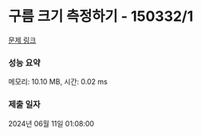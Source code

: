 # 구름 크기 측정하기 - 150332/1 

[문제 링크](https://level.goorm.io/exam/150332/%EA%B5%AC%EB%A6%84-%ED%81%AC%EA%B8%B0-%EC%B8%A1%EC%A0%95%ED%95%98%EA%B8%B0/quiz/1) 

### 성능 요약

메모리: 10.10 MB, 시간: 0.02 ms

### 제출 일자

2024년 06월 11일 01:08:00

